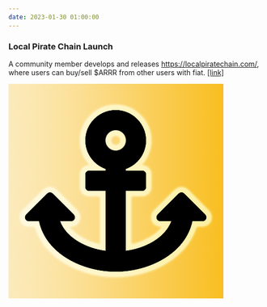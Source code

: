 ```yaml
---
date: 2023-01-30 01:00:00
---
```


### Local Pirate Chain Launch

A community member develops and releases https://localpiratechain.com/, where users can buy/sell $ARRR from other users with fiat. [[link]](https://twitter.com/LPirateChain/status/1619960693876473858)

[![Local Pirate Chain Launch](assets/img/posts/LPC.png)](assets/img/posts/LPC.png)
